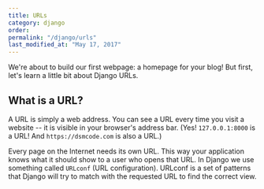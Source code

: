 ```yaml
---
title: URLs
category: django
order: 
permalink: "/django/urls"
last_modified_at: "May 17, 2017"
---
```


We're about to build our first webpage: a homepage for your blog! But first, let's learn a little bit about Django URLs.

## What is a URL?

A URL is simply a web address. You can see a URL every time you visit a website -- it is visible in your browser's address bar. (Yes! `127.0.0.1:8000` is a URL! And `https://dsmcode.com` is also a URL.)

Every page on the Internet needs its own URL. This way your application knows what it should show to a user who opens that URL. In Django we use something called `URLconf` (URL configuration). URLconf is a set of patterns that Django will try to match with the requested URL to find the correct view.
